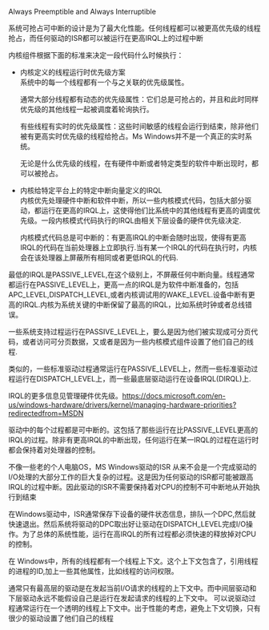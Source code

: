 Always Preemptible and Always Interruptible

系统可抢占可中断的设计是为了最大化性能。任何线程都可以被更高优先级的线程抢占，而任何驱动的ISR都可以被运行在更高IRQL上的过程中断
 
内核组件根据下面的标准来决定一段代码什么时候执行：
+ 内核定义的线程运行时优先级方案        
    系统中的每一个线程都有一个与之关联的优先级属性。
    
    通常大部分线程都有动态的优先级属性：它们总是可抢占的，并且和此时同样优先级的其他线程一起被调度着轮询执行。
    
    有些线程有实时的优先级属性：这些时间敏感的线程会运行到结束，除非他们被有更高实时优先级的线程给抢占。Ms Windows并不是一个真正的实时系统。
    
    无论是什么优先级的线程，在有硬件中断或者特定类型的软件中断出现时，都可以被抢占。

+ 内核给特定平台上的特定中断向量定义的IRQL      
    内核优先处理硬件中断和软件中断，所以一些内核模式代码，包括大部分驱动，都运行在更高的IRQL上，这使得他们比系统中的其他线程有更高的调度优先级。一段内核模式代码执行的IRQL由相关下层设备的硬件优先级决定.
    
    内核模式代码总是可中断的：有更高IRQL的中断会随时出现，使得有更高IRQL的代码在当前处理器上立即执行.当有某一个IRQL的代码在执行时，内核会在该处理器上屏蔽所有相同或者更低IRQL的代码.

最低的IRQL是PASSIVE_LEVEL,在这个级别上，不屏蔽任何中断向量。线程通常都运行在PASSIVE_LEVEL上，更高一点的IRQL是为软件中断准备的，包括APC_LEVEL,DISPATCH_LEVEL,或者内核调试用的WAKE_LEVEL.设备中断有更高的IRQL.内核为系统关键的中断保留了最高的IRQL，比如系统时钟或者总线错误。

一些系统支持过程运行在PASSIVE_LEVEL上，要么是因为他们被实现成可分页代码，或者访问可分页数据，又或者是因为一些内核模式组件设置了他们自己的线程.

类似的，一些标准驱动过程通常运行在PASSIVE_LEVEL上，然而一些标准驱动过程运行在DISPATCH_LEVEL上，而一些最底层驱动运行在设备IRQL(DIRQL)上.

IRQL的更多信息见管理硬件优先级。https://docs.microsoft.com/en-us/windows-hardware/drivers/kernel/managing-hardware-priorities?redirectedfrom=MSDN


驱动中的每个过程都是可中断的。这包括了那些运行在比PASSIVE_LEVEL更高的IRQL的过程。除非有更高IRQL的中断出现，任何运行在某一IRQL的过程在运行时都会保持着对处理器的控制。

不像一些老的个人电脑OS，MS Windows驱动的ISR 从来不会是一个完成驱动的I/O处理的大部分工作的巨大复杂的过程。这是因为任何驱动的ISR都可能被跟高IRQL的过程中断。因此驱动的ISR不需要保持着对CPU的控制不可中断地从开始执行到结束

在Windows驱动中，ISR通常保存下设备的硬件状态信息，排队一个DPC,然后就快速退出。然后系统将驱动的DPC取出好让驱动在DISPATCH_LEVEL完成I/O操作。为了总体的系统性能，运行在高IRQL的所有过程都必须快速的释放掉对CPU的控制。

在 Windows中，所有的线程都有一个线程上下文。这个上下文包含了，引用线程的进程的ID,加上一些其他属性，比如线程的访问权限。

通常只有最高层的驱动是在发起当前I/O请求的线程的上下文中。而中间层驱动和下层驱动永远不能假设自己是运行在发起请求的线程的上下文中。
可以说驱动过程通常运行在一个透明的线程上下文中。出于性能的考虑，避免上下文切换，只有很少的驱动设置了他们自己的线程

